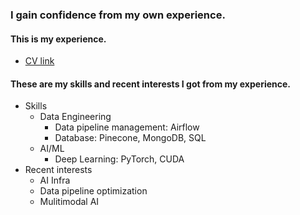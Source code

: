 ### I gain confidence from my own experience.
#### This is my experience.
- [CV link](https://drive.google.com/file/d/1s3OoFImEtFsONVI0qwVFK5G2W3XZqgBV/view?usp=sharing)
#### These are my skills and recent interests I got from my experience.
- Skills
  - Data Engineering 
    - Data pipeline management: Airflow
    - Database: Pinecone, MongoDB, SQL
  - AI/ML 
    - Deep Learning: PyTorch, CUDA
- Recent interests
  - AI Infra
  - Data pipeline optimization
  - Mulitimodal AI
